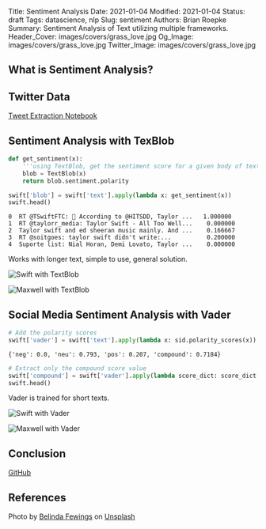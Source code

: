 Title: Sentiment Analysis
Date: 2021-01-04
Modified: 2021-01-04
Status: draft
Tags: datascience, nlp
Slug: sentiment
Authors: Brian Roepke
Summary: Sentiment Analysis of Text utilizing multiple frameworks.
Header_Cover: images/covers/grass_love.jpg
Og_Image: images/covers/grass_love.jpg
Twitter_Image: images/covers/grass_love.jpg

## What is Sentiment Analysis?


## Twitter Data


[Tweet Extraction Notebook](https://github.com/broepke/SentimentAnalysis/blob/main/twitter.ipynb)


## Sentiment Analysis with TexBlob


```python
def get_sentiment(x):
    '''using TextBlob, get the sentiment score for a given body of text'''
    blob = TextBlob(x)
    return blob.sentiment.polarity
```

```python
swift['blob'] = swift['text'].apply(lambda x: get_sentiment(x))
swift.head()
```
```text
0  RT @TSwiftFTC: 🥇 According to @HITSDD, Taylor ...   1.000000
1  RT @taylorr_media: Taylor Swift - All Too Well...    0.000000
2  Taylor swift and ed sheeran music mainly. And ...    0.166667
3  RT @soitgoes: taylor swift didn't write:...          0.200000
4  Suporte list: Nial Horan, Demi Lovato, Taylor ...    0.000000
```

Works with longer text, simple to use, general solution.

![Swift with TextBlob]({static}../../images/posts/sentiment_swift_blob.png)  

![Maxwell with TextBlob]({static}../../images/posts/sentiment_maxwell_blob.png)  

## Social Media Sentiment Analysis with Vader


```python
# Add the polarity scores
swift['vader'] = swift['text'].apply(lambda x: sid.polarity_scores(x))
```
```text
{'neg': 0.0, 'neu': 0.793, 'pos': 0.207, 'compound': 0.7184}
```



```python
# Extract only the compound score value
swift['compound'] = swift['vader'].apply(lambda score_dict: score_dict['compound'])
swift.head()
```

Vader is trained for short texts.

![Swift with Vader]({static}../../images/posts/sentiment_swift_vader.png)  

![Maxwell with Vader]({static}../../images/posts/sentiment_maxwell_vader.png)  

## Conclusion


[GitHub](https://github.com/broepke/SentimentAnalysis)


## References

Photo by <a href="https://unsplash.com/@bel2000a?utm_source=unsplash&utm_medium=referral&utm_content=creditCopyText">Belinda Fewings</a> on <a href="https://unsplash.com/s/photos/sentiment?utm_source=unsplash&utm_medium=referral&utm_content=creditCopyText">Unsplash</a>
  